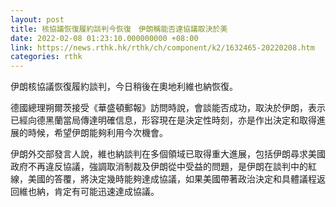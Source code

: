 ```yaml
---
layout: post
title: 核協議恢復履約談判今恢復　伊朗稱能否達協議取決於美
date: 2022-02-08 01:23:10.000000000 +08:00
link: https://news.rthk.hk/rthk/ch/component/k2/1632465-20220208.htm
categories: rthk
---
```


伊朗核協議恢復履約談判，今日稍後在奧地利維也納恢復。

德國總理朔爾茨接受《華盛頓郵報》訪問時說，會談能否成功，取決於伊朗，表示已經向德黑蘭當局傳達明確信息，形容現在是決定性時刻，亦是作出決定和取得進展的時候，希望伊朗能夠利用今次機會。

伊朗外交部發言人說，維也納談判在多個領域已取得重大進展，包括伊朗尋求美國政府不再違反協議，強調取消制裁及伊朗從中受益的問題，是伊朗在談判中的紅線，美國的答覆，將決定幾時能夠達成協議，如果美國帶著政治決定和具體議程返回維也納，肯定有可能迅速達成協議。
